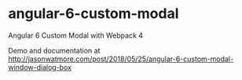 # angular-6-custom-modal

Angular 6 Custom Modal with Webpack 4

Demo and documentation at http://jasonwatmore.com/post/2018/05/25/angular-6-custom-modal-window-dialog-box
